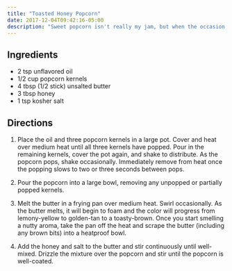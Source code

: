 ```yaml
---
title: "Toasted Honey Popcorn"
date: 2017-12-04T09:42:16-05:00
description: "Sweet popcorn isn't really my jam, but when the occasion calls I reach for this recipe. Toasted butter, honey, and salt combine to form a sweet and salty popcorn coating."
---
```


## Ingredients

* 2 tsp unflavored oil
* 1/2 cup popcorn kernels
* 4 tbsp (1/2 stick) unsalted butter
* 3 tbsp honey
* 1 tsp kosher salt

## Directions

1. Place the oil and three popcorn kernels in a large pot.
Cover and heat over medium heat until all three kernels have popped.
Pour in the remaining kernels, cover the pot again, and shake to distribute.
As the popcorn pops, shake occasionally.
Immediately remove from heat once the popping slows to two or three seconds between pops.

2. Pour the popcorn into a large bowl, removing any unpopped or partially popped kernels.

3. Melt the butter in a frying pan over medium heat.
Swirl occasionally.
As the butter melts, it will begin to foam and the color will progress from lemony-yellow to golden-tan to a toasty-brown.
Once you start smelling a nutty aroma, take the pan off the heat and scrape the butter (including any brown bits) into a heatproof bowl.

4. Add the honey and salt to the butter and stir continuously until well-mixed.
Drizzle the mixture over the popcorn and stir until the popcorn is well-coated.


